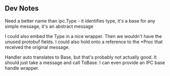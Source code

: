 ## Dev Notes

Need a better name than ipc.Type - it identifies type, it's a base for any
simple message, it's an abstract message

I could also embed the Type in a nice wrapper. Then we wouldn't have the
unused protobuf fields. I could also hold onto a reference to the *Proc that
received the original message.

Handler auto translates to Base, but that's probably not actually good. It
should just take a message and call ToBase. I can even provide an IPC base
handle wrapper.
